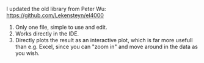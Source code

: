 I updated the old library from Peter Wu: https://github.com/Lekensteyn/el4000

1. Only one file, simple to use and edit.
2. Works directly in the IDE.
3. Directly plots the result as an interactive plot, which is far more usefull than e.g. Excel, since you can "zoom in" and move around in the data as you wish.
